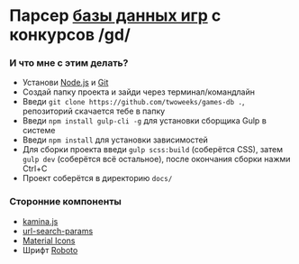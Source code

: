 # Парсер [базы данных игр](https://github.com/twoweeks/db) с конкурсов /gd/

### И что мне с этим делать?

* Установи [Node.js](https://nodejs.org/en/download/) и [Git](https://git-scm.com/downloads)
* Создай папку проекта и зайди через терминал/командлайн
* Введи `git clone https://github.com/twoweeks/games-db .`, репозиторий скачается тебе в папку
* Введи `npm install gulp-cli -g` для установки сборщика Gulp в системе
* Введи `npm install` для установки зависимостей
* Для сборки проекта введи `gulp scss:build` (соберётся CSS), затем `gulp dev` (соберётся всё остальное), после окончания сборки нажми Ctrl+C
* Проект соберётся в директорию `docs/`

### Сторонние компоненты

* [kamina.js](https://github.com/tehcojam/kamina-js/)
* [url-search-params](https://github.com/WebReflection/url-search-params/)
* [Material Icons](https://google.github.io/material-design-icons/)
* Шрифт [Roboto](https://fonts.google.com/specimen/Roboto)
